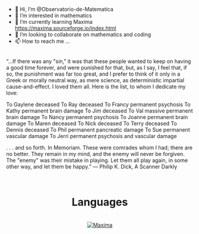 - 👋 Hi, I’m @Observatorio-de-Matematica
- 👀 I’m interested in mathematics
- 🌱 I’m currently learning Maxima https://maxima.sourceforge.io/index.html
- 💞️ I’m looking to collaborate on mathematics and coding
- 📫 How to reach me ...

<br>
“...If there was any "sin," it was that these people wanted to keep on having a good time forever, and were punished for that, but, as I say, I feel that, if so, the punishment was far too great, and I prefer to think of it only in a Greek or morally neutral way, as mere science, as deterministic impartial cause-and-effect. I loved them all. Here is the list, to whom I dedicate my love:

To Gaylene deceased
To Ray deceased
To Francy permanent psychosis
To Kathy permanent brain damage
To Jim deceased
To Val massive permanent brain damage
To Nancy permanent psychosis
To Joanne permanent brain damage
To Maren deceased
To Nick deceased
To Terry deceased
To Dennis deceased
To Phil permanent pancreatic damage
To Sue permanent vascular damage
To Jerri permanent psychosis and vascular damage

. . . and so forth.
In Memoriam.
These were comrades whom I had; there are no better. They remain in my mind, and the enemy will never be forgiven. The "enemy" was their mistake in playing. Let them all play again, in some other way, and let them be happy.”
― Philip K. Dick, A Scanner Darkly
<br>

<br>
<h1 align="Center">Languages</h1>
<br>

<div align="Center">
<a href='https://maxima.sourceforge.io/index.html'><img src='https://img.shields.io/badge/-Maxima-D80B21?style=for-the-badge' alt='Maxima' /></a>
</div>

<!---
Observatorio-de-Matematica/Observatorio-de-Matematica is a ✨ special ✨ repository because its `README.md` (this file) appears on your GitHub profile.
You can click the Preview link to take a look at your changes.
--->
